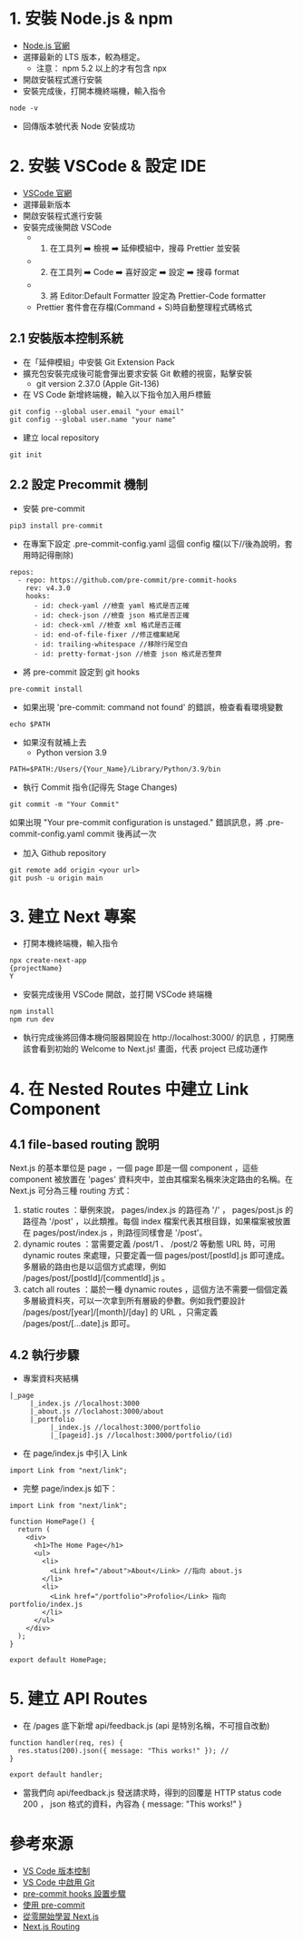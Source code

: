 # 1. 安裝 Node.js & npm
- [Node.js 官網](https://nodejs.org/en/)
- 選擇最新的 LTS 版本，較為穩定。
  - 注意： npm 5.2 以上的才有包含 npx
- 開啟安裝程式進行安裝
- 安裝完成後，打開本機終端機，輸入指令
```shell
node -v
```
- 回傳版本號代表 Node 安裝成功

# 2. 安裝 VSCode & 設定 IDE
- [VSCode 官網](https://code.visualstudio.com/)
- 選擇最新版本
- 開啟安裝程式進行安裝
- 安裝完成後開啟 VSCode
  - 1. 在工具列 ➡️ 檢視 ➡️ 延伸模組中，搜尋 Prettier 並安裝
  - 2. 在工具列 ➡️ Code ➡️ 喜好設定 ➡️ 設定 ➡️ 搜尋 format
  - 3. 將 Editor:Default Formatter 設定為 Prettier-Code formatter
  - Prettier 套件會在存檔(Command + S)時自動整理程式碼格式

## 2.1 安裝版本控制系統
- 在「延伸模組」中安裝 Git Extension Pack
- 擴充包安裝完成後可能會彈出要求安裝 Git 軟體的視窗，點擊安裝
  - git version 2.37.0 (Apple Git-136)
- 在 VS Code 新增終端機，輸入以下指令加入用戶標籤
```shell
git config --global user.email "your email"
git config --global user.name "your name"
```
- 建立 local repository
```shell
git init
```
## 2.2 設定 Precommit 機制
- 安裝 pre-commit
```shell
pip3 install pre-commit  
```
- 在專案下設定 .pre-commit-config.yaml 這個 config 檔(以下//後為說明，套用時記得刪除)
```shell
repos:
  - repo: https://github.com/pre-commit/pre-commit-hooks
    rev: v4.3.0
    hooks:
      - id: check-yaml //檢查 yaml 格式是否正確
      - id: check-json //檢查 json 格式是否正確
      - id: check-xml //檢查 xml 格式是否正確
      - id: end-of-file-fixer //修正檔案結尾
      - id: trailing-whitespace //移除行尾空白
      - id: pretty-format-json //檢查 json 格式是否整齊
```
- 將 pre-commit 設定到 git hooks
```shell
pre-commit install  
```
- 如果出現 'pre-commit: command not found' 的錯誤，檢查看看環境變數
```shell
echo $PATH
```
- 如果沒有就補上去
  - Python version 3.9
```shell
PATH=$PATH:/Users/{Your_Name}/Library/Python/3.9/bin
```
- 執行 Commit 指令(記得先 Stage Changes)
```shell
git commit -m "Your Commit"
```
如果出現 "Your pre-commit configuration is unstaged." 錯誤訊息，將 .pre-commit-config.yaml commit 後再試一次

- 加入 Github repository
```shell
git remote add origin <your url>
git push -u origin main
```
# 3. 建立 Next 專案 
- 打開本機終端機，輸入指令
```shell
npx create-next-app
{projectName}
Y
```
- 安裝完成後用 VSCode 開啟，並打開 VSCode 終端機
```shell
npm install
npm run dev
```

- 執行完成後將回傳本機伺服器開設在 http://localhost:3000/ 的訊息 ，打開應該會看到初始的 Welcome to Next.js! 畫面，代表 project 已成功運作

# 4. 在 Nested Routes 中建立 Link Component
## 4.1 file-based routing 說明
Next.js 的基本單位是 page ，一個 page 即是一個 component ，這些 component 被放置在 'pages' 資料夾中，並由其檔案名稱來決定路由的名稱。在 Next.js 可分為三種 routing 方式：
  1. static routes ：舉例來說， pages/index.js 的路徑為 '/' ， pages/post.js 的路徑為 '/post' ，以此類推。每個 index 檔案代表其根目錄，如果檔案被放置在 pages/post/index.js ，則路徑同樣會是 '/post'。
  2. dynamic routes ：當需要定義 /post/1 、 /post/2 等動態 URL 時，可用 dynamic routes 來處理，只要定義一個 pages/post/[postId].js 即可達成。多層級的路由也是以這個方式處理，例如 /pages/post/[postId]/[commentId].js 。
  3. catch all routes ：屬於一種 dynamic routes ，這個方法不需要一個個定義多層級資料夾，可以一次拿到所有層級的參數。例如我們要設計  /pages/post/[year]/[month]/[day] 的 URL ，只需定義 /pages/post/[...date].js 即可。

## 4.2 執行步驟
- 專案資料夾結構
```
|_page
     |_index.js //localhost:3000
     |_about.js //loclahost:3000/about
     |_portfolio
          |_index.js //localhost:3000/portfolio
          |_[pageid].js //localhost:3000/portfolio/(id)
```
- 在 page/index.js 中引入 Link
```
import Link from "next/link";
```
- 完整 page/index.js 如下：
```
import Link from "next/link";

function HomePage() {
  return (
    <div>
      <h1>The Home Page</h1>
      <ul>
        <li>
          <Link href="/about">About</Link> //指向 about.js
        </li>
        <li>
          <Link href="/portfolio">Profolio</Link> 指向 portfolio/index.js
        </li>
      </ul>
    </div>
  );
}

export default HomePage;
```
# 5. 建立 API Routes
- 在 /pages 底下新增 api/feedback.js (api 是特別名稱，不可擅自改動)
```
function handler(req, res) {
  res.status(200).json({ message: "This works!" }); //
}

export default handler;
```
- 當我們向 api/feedback.js 發送請求時，得到的回覆是 HTTP status code 200 ， json 格式的資料，內容為 { message: "This works!" }
# 參考來源
- [VS Code 版本控制](https://ithelp.ithome.com.tw/articles/10250436)
- [VS Code 中啟用 Git](https://pythonviz.com/git/use-git-in-vs-code-basic-operations/)
- [pre-commit hooks 設置步驟](https://ashine02.medium.com/python-pre-commit-hook-%E8%A8%AD%E7%BD%AE%E6%AD%A5%E9%A9%9F-25d98f44183b)
- [使用 pre-commit](https://matthung0807.blogspot.com/2021/08/pre-commit-code-check.html)
- [從零開始學習 Next.js](https://ithelp.ithome.com.tw/users/20110504/ironman/4269)
- [Next.js Routing](https://powerfultraveling.coderbridge.io/2021/12/11/nexjs-routing/)
